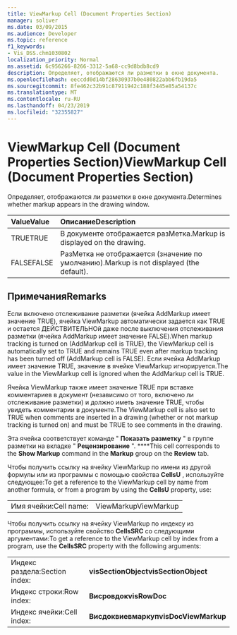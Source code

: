 ```yaml
---
title: ViewMarkup Cell (Document Properties Section)
manager: soliver
ms.date: 03/09/2015
ms.audience: Developer
ms.topic: reference
f1_keywords:
- Vis_DSS.chm1030802
localization_priority: Normal
ms.assetid: 6c956266-8266-3312-5a68-cc9d8bdb8cd9
description: Определяет, отображаются ли разметки в окне документа.
ms.openlocfilehash: eeccdd0d14bf28630937b0e480822abb6fb19da5
ms.sourcegitcommit: 8fe462c32b91c87911942c188f3445e85a54137c
ms.translationtype: MT
ms.contentlocale: ru-RU
ms.lasthandoff: 04/23/2019
ms.locfileid: "32355827"
---
```

# <a name="viewmarkup-cell-document-properties-section"></a><span data-ttu-id="6fcd1-103">ViewMarkup Cell (Document Properties Section)</span><span class="sxs-lookup"><span data-stu-id="6fcd1-103">ViewMarkup Cell (Document Properties Section)</span></span>

<span data-ttu-id="6fcd1-104">Определяет, отображаются ли разметки в окне документа.</span><span class="sxs-lookup"><span data-stu-id="6fcd1-104">Determines whether markup appears in the drawing window.</span></span> 
  
|<span data-ttu-id="6fcd1-105">**Value**</span><span class="sxs-lookup"><span data-stu-id="6fcd1-105">**Value**</span></span>|<span data-ttu-id="6fcd1-106">**Описание**</span><span class="sxs-lookup"><span data-stu-id="6fcd1-106">**Description**</span></span>|
|:-----|:-----|
|<span data-ttu-id="6fcd1-107">TRUE</span><span class="sxs-lookup"><span data-stu-id="6fcd1-107">TRUE</span></span>  <br/> |<span data-ttu-id="6fcd1-108">В документе отображается разМетка.</span><span class="sxs-lookup"><span data-stu-id="6fcd1-108">Markup is displayed on the drawing.</span></span>  <br/> |
|<span data-ttu-id="6fcd1-109">FALSE</span><span class="sxs-lookup"><span data-stu-id="6fcd1-109">FALSE</span></span>  <br/> |<span data-ttu-id="6fcd1-110">РазМетка не отображается (значение по умолчанию).</span><span class="sxs-lookup"><span data-stu-id="6fcd1-110">Markup is not displayed (the default).</span></span>  <br/> |
   
## <a name="remarks"></a><span data-ttu-id="6fcd1-111">Примечания</span><span class="sxs-lookup"><span data-stu-id="6fcd1-111">Remarks</span></span>

 <span data-ttu-id="6fcd1-112">Если включено отслеживание разметки (ячейка AddMarkup имеет значение TRUE), ячейка ViewMarkup автоматически задается как TRUE и остается ДЕЙСТВИТЕЛЬНОй даже после выключения отслеживания разметки (ячейка AddMarkup имеет значение FALSE).</span><span class="sxs-lookup"><span data-stu-id="6fcd1-112">When markup tracking is turned on (AddMarkup cell is TRUE), the ViewMarkup cell is automatically set to TRUE and remains TRUE even after markup tracking has been turned off (AddMarkup cell is FALSE).</span></span> <span data-ttu-id="6fcd1-113">Если ячейка AddMarkup имеет значение TRUE, значение в ячейке ViewMarkup игнорируется.</span><span class="sxs-lookup"><span data-stu-id="6fcd1-113">The value in the ViewMarkup cell is ignored when the AddMarkup cell is TRUE.</span></span> 
  
<span data-ttu-id="6fcd1-114">Ячейка ViewMarkup также имеет значение TRUE при вставке комментариев в документ (независимо от того, включено ли отслеживание разметки) и должно иметь значение TRUE, чтобы увидеть комментарии в документе.</span><span class="sxs-lookup"><span data-stu-id="6fcd1-114">The ViewMarkup cell is also set to TRUE when comments are inserted in a drawing (whether or not markup tracking is turned on) and must be TRUE to see comments in the drawing.</span></span>
  
<span data-ttu-id="6fcd1-115">Эта ячейка соответствует команде " **Показать разметку** " в группе разметки на вкладке " **Рецензирование** ". \*\*\*\*</span><span class="sxs-lookup"><span data-stu-id="6fcd1-115">This cell corresponds to the **Show Markup** command in the **Markup** group on the **Review** tab.</span></span> 
  
<span data-ttu-id="6fcd1-116">Чтобы получить ссылку на ячейку ViewMarkup по имени из другой формулы или из программы с помощью свойства **CellsU** , используйте следующее:</span><span class="sxs-lookup"><span data-stu-id="6fcd1-116">To get a reference to the ViewMarkup cell by name from another formula, or from a program by using the **CellsU** property, use:</span></span> 
  
|||
|:-----|:-----|
|<span data-ttu-id="6fcd1-117">Имя ячейки:</span><span class="sxs-lookup"><span data-stu-id="6fcd1-117">Cell name:</span></span>  <br/> |<span data-ttu-id="6fcd1-118">ViewMarkup</span><span class="sxs-lookup"><span data-stu-id="6fcd1-118">ViewMarkup</span></span>  <br/> |
   
<span data-ttu-id="6fcd1-119">Чтобы получить ссылку на ячейку ViewMarkup по индексу из программы, используйте свойство **CellsSRC** со следующими аргументами:</span><span class="sxs-lookup"><span data-stu-id="6fcd1-119">To get a reference to the ViewMarkup cell by index from a program, use the **CellsSRC** property with the following arguments:</span></span> 
  
|||
|:-----|:-----|
|<span data-ttu-id="6fcd1-120">Индекс раздела:</span><span class="sxs-lookup"><span data-stu-id="6fcd1-120">Section index:</span></span>  <br/> |<span data-ttu-id="6fcd1-121">**visSectionObject**</span><span class="sxs-lookup"><span data-stu-id="6fcd1-121">**visSectionObject**</span></span> <br/> |
|<span data-ttu-id="6fcd1-122">Индекс строки:</span><span class="sxs-lookup"><span data-stu-id="6fcd1-122">Row index:</span></span>  <br/> |<span data-ttu-id="6fcd1-123">**Висровдок**</span><span class="sxs-lookup"><span data-stu-id="6fcd1-123">**visRowDoc**</span></span> <br/> |
|<span data-ttu-id="6fcd1-124">Индекс ячейки:</span><span class="sxs-lookup"><span data-stu-id="6fcd1-124">Cell index:</span></span>  <br/> |<span data-ttu-id="6fcd1-125">**Висдоквиевмаркуп**</span><span class="sxs-lookup"><span data-stu-id="6fcd1-125">**visDocViewMarkup**</span></span> <br/> |
   

